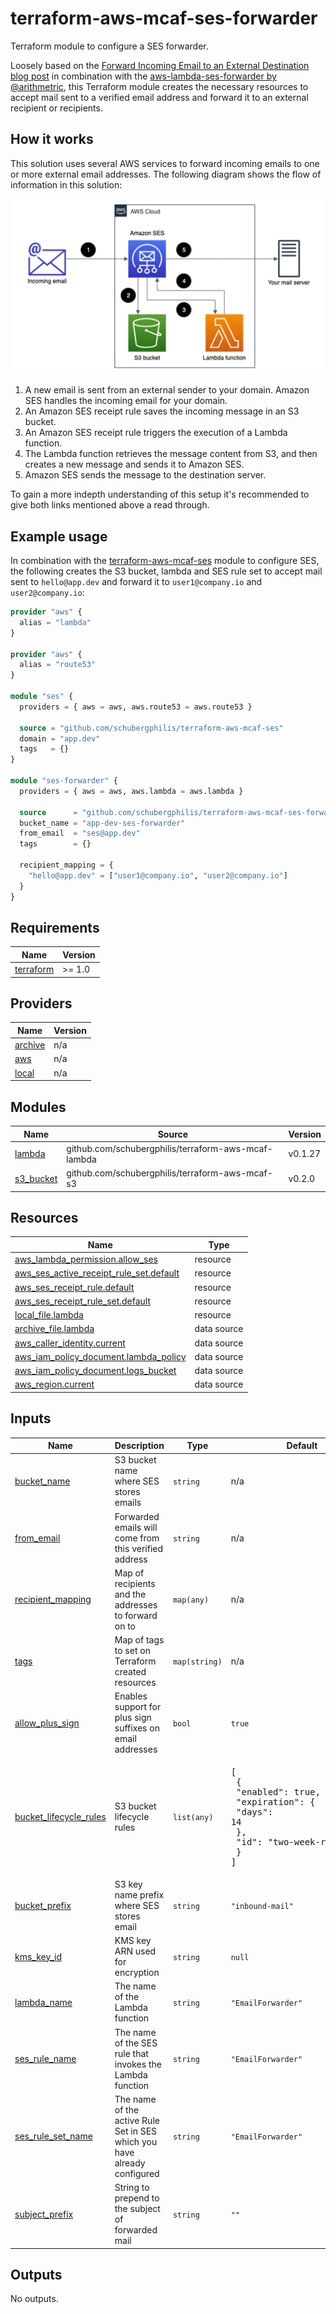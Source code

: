 # terraform-aws-mcaf-ses-forwarder

Terraform module to configure a SES forwarder.

Loosely based on the [Forward Incoming Email to an External Destination blog post](https://aws.amazon.com/blogs/messaging-and-targeting/forward-incoming-email-to-an-external-destination/) in combination with the [aws-lambda-ses-forwarder by @arithmetric](https://github.com/arithmetric/aws-lambda-ses-forwarder), this Terraform module creates the necessary resources to accept mail sent to a verified email address and forward it to an external recipient or recipients.

## How it works

This solution uses several AWS services to forward incoming emails to one or more external email addresses. The following diagram shows the flow of information in this solution:

![Architecture](./images/Architecture.png)

1. A new email is sent from an external sender to your domain. Amazon SES handles the incoming email for your domain.
2. An Amazon SES receipt rule saves the incoming message in an S3 bucket.
3. An Amazon SES receipt rule triggers the execution of a Lambda function.
4. The Lambda function retrieves the message content from S3, and then creates a new message and sends it to Amazon SES.
5. Amazon SES sends the message to the destination server.

To gain a more indepth understanding of this setup it's recommended to give both links mentioned above a read through.

## Example usage

In combination with the [terraform-aws-mcaf-ses](https://github.com/schubergphilis/terraform-aws-mcaf-ses) module to configure SES, the following creates the S3 bucket, lambda and SES rule set to accept mail sent to `hello@app.dev` and forward it to `user1@company.io` and `user2@company.io`:

```terraform
provider "aws" {
  alias = "lambda"
}

provider "aws" {
  alias = "route53"
}

module "ses" {
  providers = { aws = aws, aws.route53 = aws.route53 }

  source = "github.com/schubergphilis/terraform-aws-mcaf-ses"
  domain = "app.dev"
  tags   = {}
}

module "ses-forwarder" {
  providers = { aws = aws, aws.lambda = aws.lambda }

  source      = "github.com/schubergphilis/terraform-aws-mcaf-ses-forwarder"
  bucket_name = "app-dev-ses-forwarder"
  from_email  = "ses@app.dev"
  tags        = {}

  recipient_mapping = {
    "hello@app.dev" = ["user1@company.io", "user2@company.io"]
  }
}
```

<!--- BEGIN_TF_DOCS --->
## Requirements

| Name | Version |
|------|---------|
| <a name="requirement_terraform"></a> [terraform](#requirement\_terraform) | >= 1.0 |

## Providers

| Name | Version |
|------|---------|
| <a name="provider_archive"></a> [archive](#provider\_archive) | n/a |
| <a name="provider_aws"></a> [aws](#provider\_aws) | n/a |
| <a name="provider_local"></a> [local](#provider\_local) | n/a |

## Modules

| Name | Source | Version |
|------|--------|---------|
| <a name="module_lambda"></a> [lambda](#module\_lambda) | github.com/schubergphilis/terraform-aws-mcaf-lambda | v0.1.27 |
| <a name="module_s3_bucket"></a> [s3\_bucket](#module\_s3\_bucket) | github.com/schubergphilis/terraform-aws-mcaf-s3 | v0.2.0 |

## Resources

| Name | Type |
|------|------|
| [aws_lambda_permission.allow_ses](https://registry.terraform.io/providers/hashicorp/aws/latest/docs/resources/lambda_permission) | resource |
| [aws_ses_active_receipt_rule_set.default](https://registry.terraform.io/providers/hashicorp/aws/latest/docs/resources/ses_active_receipt_rule_set) | resource |
| [aws_ses_receipt_rule.default](https://registry.terraform.io/providers/hashicorp/aws/latest/docs/resources/ses_receipt_rule) | resource |
| [aws_ses_receipt_rule_set.default](https://registry.terraform.io/providers/hashicorp/aws/latest/docs/resources/ses_receipt_rule_set) | resource |
| [local_file.lambda](https://registry.terraform.io/providers/hashicorp/local/latest/docs/resources/file) | resource |
| [archive_file.lambda](https://registry.terraform.io/providers/hashicorp/archive/latest/docs/data-sources/file) | data source |
| [aws_caller_identity.current](https://registry.terraform.io/providers/hashicorp/aws/latest/docs/data-sources/caller_identity) | data source |
| [aws_iam_policy_document.lambda_policy](https://registry.terraform.io/providers/hashicorp/aws/latest/docs/data-sources/iam_policy_document) | data source |
| [aws_iam_policy_document.logs_bucket](https://registry.terraform.io/providers/hashicorp/aws/latest/docs/data-sources/iam_policy_document) | data source |
| [aws_region.current](https://registry.terraform.io/providers/hashicorp/aws/latest/docs/data-sources/region) | data source |

## Inputs

| Name | Description | Type | Default | Required |
|------|-------------|------|---------|:--------:|
| <a name="input_bucket_name"></a> [bucket\_name](#input\_bucket\_name) | S3 bucket name where SES stores emails | `string` | n/a | yes |
| <a name="input_from_email"></a> [from\_email](#input\_from\_email) | Forwarded emails will come from this verified address | `string` | n/a | yes |
| <a name="input_recipient_mapping"></a> [recipient\_mapping](#input\_recipient\_mapping) | Map of recipients and the addresses to forward on to | `map(any)` | n/a | yes |
| <a name="input_tags"></a> [tags](#input\_tags) | Map of tags to set on Terraform created resources | `map(string)` | n/a | yes |
| <a name="input_allow_plus_sign"></a> [allow\_plus\_sign](#input\_allow\_plus\_sign) | Enables support for plus sign suffixes on email addresses | `bool` | `true` | no |
| <a name="input_bucket_lifecycle_rules"></a> [bucket\_lifecycle\_rules](#input\_bucket\_lifecycle\_rules) | S3 bucket lifecycle rules | `list(any)` | <pre>[<br>  {<br>    "enabled": true,<br>    "expiration": {<br>      "days": 14<br>    },<br>    "id": "two-week-retention"<br>  }<br>]</pre> | no |
| <a name="input_bucket_prefix"></a> [bucket\_prefix](#input\_bucket\_prefix) | S3 key name prefix where SES stores email | `string` | `"inbound-mail"` | no |
| <a name="input_kms_key_id"></a> [kms\_key\_id](#input\_kms\_key\_id) | KMS key ARN used for encryption | `string` | `null` | no |
| <a name="input_lambda_name"></a> [lambda\_name](#input\_lambda\_name) | The name of the Lambda function | `string` | `"EmailForwarder"` | no |
| <a name="input_ses_rule_name"></a> [ses\_rule\_name](#input\_ses\_rule\_name) | The name of the SES rule that invokes the Lambda function | `string` | `"EmailForwarder"` | no |
| <a name="input_ses_rule_set_name"></a> [ses\_rule\_set\_name](#input\_ses\_rule\_set\_name) | The name of the active Rule Set in SES which you have already configured | `string` | `"EmailForwarder"` | no |
| <a name="input_subject_prefix"></a> [subject\_prefix](#input\_subject\_prefix) | String to prepend to the subject of forwarded mail | `string` | `""` | no |

## Outputs

No outputs.

<!--- END_TF_DOCS --->

